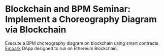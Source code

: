 # Blockchain and BPM Seminar: Implement a Choreography Diagram via Blockchain

Execute a BPM choreography diagram on blockchain using smart contracts. [Embark](https://github.com/iurimatias/embark-framework) DApp designed to run on Ethereum Blockchain.